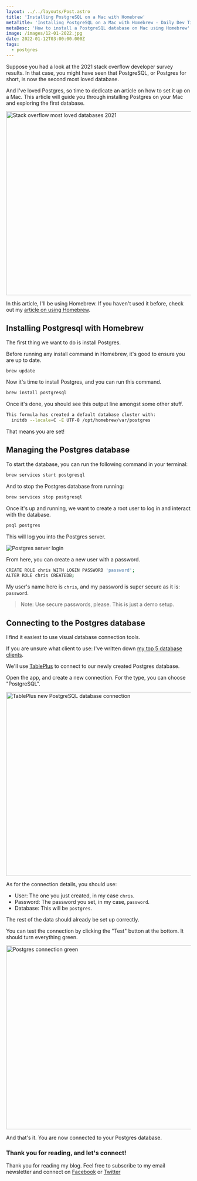 ```yaml
---
layout: ../../layouts/Post.astro
title: 'Installing PostgreSQL on a Mac with Homebrew'
metaTitle: 'Installing PostgreSQL on a Mac with Homebrew - Daily Dev Tips'
metaDesc: 'How to install a PostgreSQL database on Mac using Homebrew'
image: /images/12-01-2022.jpg
date: 2022-01-12T03:00:00.000Z
tags:
  - postgres
---
```


Suppose you had a look at the 2021 stack overflow developer survey results. In that case, you might have seen that PostgreSQL, or Postgres for short, is now the second most loved database.

And I've loved Postgres, so time to dedicate an article on how to set it up on a Mac.
This article will guide you through installing Postgres on your Mac and exploring the first database.

<img src="https://daily-dev-tips.com/cdn-cgi/imagedelivery/Bki7Af2hq0JKVFw1XYYMQg/e815f630-26ec-4ce2-6568-f1d655cc3600/article" alt="Stack overflow most loved databases 2021" width="750" height="500" />

In this article, I'll be using Homebrew. If you haven't used it before, check out my [article on using Homebrew](https://daily-dev-tips.com/posts/homebrew-one-package-manager-to-rule-them-all/).

## Installing Postgresql with Homebrew

The first thing we want to do is install Postgres.

Before running any install command in Homebrew, it's good to ensure you are up to date.

```bash
brew update
```

Now it's time to install Postgres, and you can run this command.

```bash
brew install postgresql
```

Once it's done, you should see this output line amongst some other stuff.

```bash
This formula has created a default database cluster with:
  initdb --locale=C -E UTF-8 /opt/homebrew/var/postgres
```

That means you are set!

## Managing the Postgres database

To start the database, you can run the following command in your terminal:

```bash
brew services start postgresql
```

And to stop the Postgres database from running:

```bash
brew services stop postgresql
```

Once it's up and running, we want to create a root user to log in and interact with the database.

```bash
psql postgres
```

This will log you into the Postgres server.

![Postgres server login](https://cdn.hashnode.com/res/hashnode/image/upload/v1641191010341/Zl0poJBew.png)

From here, you can create a new user with a password.

```bash
CREATE ROLE chris WITH LOGIN PASSWORD 'password';
ALTER ROLE chris CREATEDB;
```

My user's name here is `chris`, and my password is super secure as it is: `password`.

> Note: Use secure passwords, please. This is just a demo setup.

## Connecting to the Postgres database

I find it easiest to use visual database connection tools.

If you are unsure what client to use: I've written down [my top 5 database clients](https://daily-dev-tips.com/posts/top-5-mysql-clients-for-mac/).

We'll use [TablePlus](https://daily-dev-tips.com/posts/top-5-mysql-clients-for-mac/#heading-1-tableplus) to connect to our newly created Postgres database.

Open the app, and create a new connection.
For the type, you can choose "PostgreSQL".

<img src="https://daily-dev-tips.com/cdn-cgi/imagedelivery/Bki7Af2hq0JKVFw1XYYMQg/3c6a3e97-3475-4a11-7b1f-7e47e2e1f200/article" alt="TablePlus new PostgreSQL database connection" width="750" height="500" />

As for the connection details, you should use:

- User: The one you just created, in my case `chris`.
- Password: The password you set, in my case, `password`.
- Database: This will be `postgres`.

The rest of the data should already be set up correctly.

You can test the connection by clicking the "Test" button at the bottom. It should turn everything green.

<img src="https://daily-dev-tips.com/cdn-cgi/imagedelivery/Bki7Af2hq0JKVFw1XYYMQg/266b2095-90e3-4056-ebf1-990896472e00/article" alt="Postgres connection green" width="750" height="500" />

And that's it. You are now connected to your Postgres database.

### Thank you for reading, and let's connect!

Thank you for reading my blog. Feel free to subscribe to my email newsletter and connect on [Facebook](https://www.facebook.com/DailyDevTipsBlog) or [Twitter](https://twitter.com/DailyDevTips1)
